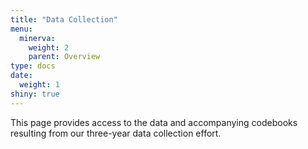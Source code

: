 ```yaml
---
title: "Data Collection"
menu:
  minerva:
    weight: 2
    parent: Overview
type: docs
date: 
  weight: 1
shiny: true
---
```

  
This page provides access to the data and accompanying codebooks resulting from our three-year data collection effort.
